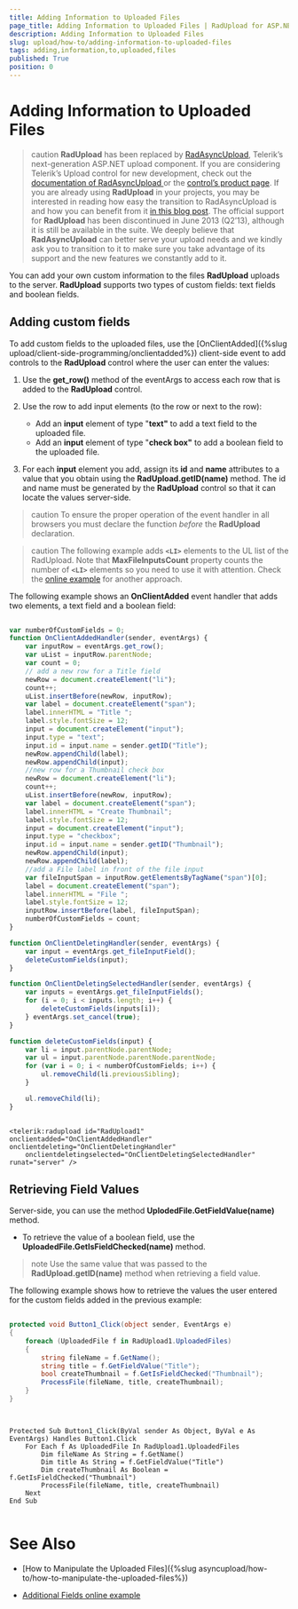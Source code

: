```yaml
---
title: Adding Information to Uploaded Files
page_title: Adding Information to Uploaded Files | RadUpload for ASP.NET AJAX Documentation
description: Adding Information to Uploaded Files
slug: upload/how-to/adding-information-to-uploaded-files
tags: adding,information,to,uploaded,files
published: True
position: 0
---
```


# Adding Information to Uploaded Files



>caution  **RadUpload** has been replaced by [RadAsyncUpload](https://demos.telerik.com/aspnet-ajax/asyncupload/examples/overview/defaultcs.aspx), Telerik’s next-generation ASP.NET upload component. If you are considering Telerik’s Upload control for new development, check out the [documentation of RadAsyncUpload ](https://www.telerik.com/help/aspnet-ajax/asyncupload-overview.html) or the [control’s product page](https://www.telerik.com/products/aspnet-ajax/asyncupload.aspx). If you are already using **RadUpload** in your projects, you may be interested in reading how easy the transition to RadAsyncUpload is and how you can benefit from it [in this blog post](https://blogs.telerik.com/blogs/12-12-05/the-case-of-telerik-s-new-old-asp.net-ajax-upload-control-radasyncupload). The official support for **RadUpload** has been discontinued in June 2013 (Q2’13), although it is still be available in the suite. We deeply believe that **RadAsyncUpload** can better serve your upload needs and we kindly ask you to transition to it to make sure you take advantage of its support and the new features we constantly add to it.
>


You can add your own custom information to the files **RadUpload** uploads to the server. **RadUpload** supports two types of custom fields: text fields and boolean fields.

## Adding custom fields

To add custom fields to the uploaded files, use the [OnClientAdded]({%slug upload/client-side-programming/onclientadded%}) client-side event to add controls to the **RadUpload** control where the user can enter the values:

1. Use the **get_row()** method of the eventArgs to access each row that is added to the **RadUpload** control.

1. Use the row to add input elements (to the row or next to the row):
	* Add an **input** element of type "**text"** to add a text field to the uploaded file.
	* Add an **input** element of type "**check box"** to add a boolean field to the uploaded file.

1. For each **input** element you add, assign its **id** and **name** attributes to a value that you obtain using the **RadUpload.getID(name)** method. The id and name must be generated by the **RadUpload** control so that it can locate the values server-side.

>caution To ensure the proper operation of the event handler in all browsers you must declare the function *before* the **RadUpload** declaration.
>


>caution The following example adds **`<LI>`** elements to the UL list of the RadUpload. Note that **MaxFileInputsCount** property counts the number of **`<LI>`** elements so you need to use it with attention. Check the [online example](https://demos.telerik.com/aspnet/prometheus/Upload/Examples/AdditionalFields/DefaultCS.aspx) for another approach.
>


The following example shows an **OnClientAdded** event handler that adds two elements, a text field and a boolean field:

````JavaScript
	
var numberOfCustomFields = 0;
function OnClientAddedHandler(sender, eventArgs) {
    var inputRow = eventArgs.get_row();
    var uList = inputRow.parentNode;
    var count = 0;
    // add a new row for a Title field
    newRow = document.createElement("li");   
    count++;
    uList.insertBefore(newRow, inputRow);
    var label = document.createElement("span");
    label.innerHTML = "Title ";
    label.style.fontSize = 12;
    input = document.createElement("input");
    input.type = "text";
    input.id = input.name = sender.getID("Title");
    newRow.appendChild(label);
    newRow.appendChild(input);
    //new row for a Thumbnail check box   
    newRow = document.createElement("li");
    count++;
    uList.insertBefore(newRow, inputRow);
    var label = document.createElement("span");
    label.innerHTML = "Create Thumbnail";
    label.style.fontSize = 12;
    input = document.createElement("input");
    input.type = "checkbox";
    input.id = input.name = sender.getID("Thumbnail");
    newRow.appendChild(input);
    newRow.appendChild(label);
    //add a File label in front of the file input   
    var fileInputSpan = inputRow.getElementsByTagName("span")[0];
    label = document.createElement("span");
    label.innerHTML = "File ";
    label.style.fontSize = 12;   
    inputRow.insertBefore(label, fileInputSpan);
    numberOfCustomFields = count;
}

function OnClientDeletingHandler(sender, eventArgs) {
    var input = eventArgs.get_fileInputField();
    deleteCustomFields(input); 
}

function OnClientDeletingSelectedHandler(sender, eventArgs) {
    var inputs = eventArgs.get_fileInputFields();
    for (i = 0; i < inputs.length; i++) {
        deleteCustomFields(inputs[i]);
    } eventArgs.set_cancel(true); 
}

function deleteCustomFields(input) {
    var li = input.parentNode.parentNode;
    var ul = input.parentNode.parentNode.parentNode;
    for (var i = 0; i < numberOfCustomFields; i++) {
        ul.removeChild(li.previousSibling);
    }

    ul.removeChild(li); 
}
	
````



````ASPNET
<telerik:radupload id="RadUpload1" onclientadded="OnClientAddedHandler" onclientdeleting="OnClientDeletingHandler"
    onclientdeletingselected="OnClientDeletingSelectedHandler" runat="server" />
````



## Retrieving Field Values

Server-side, you can use the method **UplodedFile.GetFieldValue(name)** method.

* To retrieve the value of a boolean field, use the **UploadedFile.GetIsFieldChecked(name)** method.

>note Use the same value that was passed to the **RadUpload.getID(name)** method when retrieving a field value.
>


The following example shows how to retrieve the values the user entered for the custom fields added in the previous example:





````C#
	
protected void Button1_Click(object sender, EventArgs e) 
{  
    foreach (UploadedFile f in RadUpload1.UploadedFiles)  
    { 
        string fileName = f.GetName();
        string title = f.GetFieldValue("Title");    
        bool createThumbnail = f.GetIsFieldChecked("Thumbnail");    
        ProcessFile(fileName, title, createThumbnail);  
    }
}
				
````
````VB.NET

Protected Sub Button1_Click(ByVal sender As Object, ByVal e As EventArgs) Handles Button1.Click
    For Each f As UploadedFile In RadUpload1.UploadedFiles
        Dim fileName As String = f.GetName()
        Dim title As String = f.GetFieldValue("Title")
        Dim createThumbnail As Boolean = f.GetIsFieldChecked("Thumbnail")
        ProcessFile(fileName, title, createThumbnail)
    Next
End Sub
	
````


# See Also

* [How to Manipulate the Uploaded Files]({%slug asyncupload/how-to/how-to-manipulate-the-uploaded-files%})

* [Additional Fields online example](https://demos.telerik.com/aspnet/prometheus/Upload/Examples/AdditionalFields/DefaultCS.aspx)
